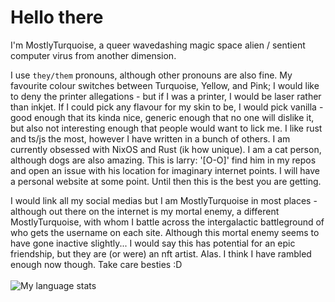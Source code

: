 # Hello there
I'm MostlyTurquoise, a queer wavedashing magic space alien / sentient computer virus from another dimension.

I use `they/them` pronouns, although other pronouns are also fine. My favourite colour switches between Turquoise, Yellow, and Pink; I would like to deny the printer allegations - but if I was a printer, I would be laser rather than inkjet. If I could pick any flavour for my skin to be, I would pick vanilla - good enough that its kinda nice, generic enough that no one will dislike it, but also not interesting enough that people would want to lick me. I like rust and ts/js the most, however I have written in a bunch of others. I am currently obsessed with NixOS and Rust (ik how unique). I am a cat person, although dogs are also amazing. This is larry: '[O-O]' find him in my repos and open an issue with his location for imaginary internet points. I will have a personal website at some point. Until then this is the best you are getting. 

I would link all my social medias but I am MostlyTurquoise in most places - although out there on the internet is my mortal enemy, a different MostlyTurquoise, with whom I battle across the intergalactic battleground of who gets the username on each site. Although this mortal enemy seems to have gone inactive slightly... I would say this has potential for an epic friendship, but they are (or were) an nft artist. Alas. I think I have rambled enough now though. Take care besties :D
<br><br>
<img src="https://github-readme-stats.vercel.app/api/top-langs?username=MostlyTurquoise&langs_count=20&theme=dark&bg_color=111111&title_color=ffffff&text_color=ffffff&locale=en&layout=compact" alt="My language stats" align="left" />
